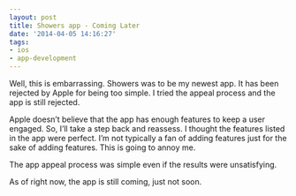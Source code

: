 ```yaml
---
layout: post
title: Showers app - Coming Later
date: '2014-04-05 14:16:27'
tags:
- ios
- app-development
---
```


Well, this is embarrassing. Showers was to be my newest app. It has been rejected by Apple for being too simple. I tried the appeal process and the app is still rejected.

Apple doesn’t believe that the app has enough features to keep a user engaged. So, I’ll take a step back and reassess. I thought the features listed in the app were perfect. I’m not typically a fan of adding features just for the sake of adding features. This is going to annoy me.

The app appeal process was simple even if the results were unsatisfying.

As of right now, the app is still coming, just not soon.

